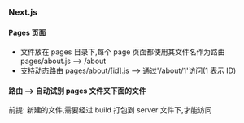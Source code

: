 ### Next.js

#### Pages 页面

- 文件放在 pages 目录下,每个 page 页面都使用其文件名作为路由 pages/about.js --> /about
- 支持动态路由 pages/about/[id].js --> 通过'/about/1'访问(1 表示 ID)

#### 路由 --> 自动试别 pages 文件夹下面的文件

前提: 新建的文件,需要经过 build 打包到 server 文件下,才能访问
